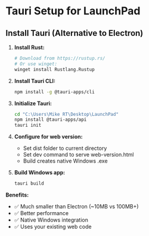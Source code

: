 # Tauri Setup for LaunchPad

## Install Tauri (Alternative to Electron)

1. **Install Rust:**
   ```bash
   # Download from https://rustup.rs/
   # Or use winget:
   winget install Rustlang.Rustup
   ```

2. **Install Tauri CLI:**
   ```bash
   npm install -g @tauri-apps/cli
   ```

3. **Initialize Tauri:**
   ```bash
   cd "C:\Users\Mike RT\Desktop\LaunchPad"
   npm install @tauri-apps/api
   tauri init
   ```

4. **Configure for web version:**
   - Set dist folder to current directory
   - Set dev command to serve web-version.html
   - Build creates native Windows .exe

5. **Build Windows app:**
   ```bash
   tauri build
   ```

**Benefits:**
- ✅ Much smaller than Electron (~10MB vs 100MB+)
- ✅ Better performance
- ✅ Native Windows integration
- ✅ Uses your existing web code